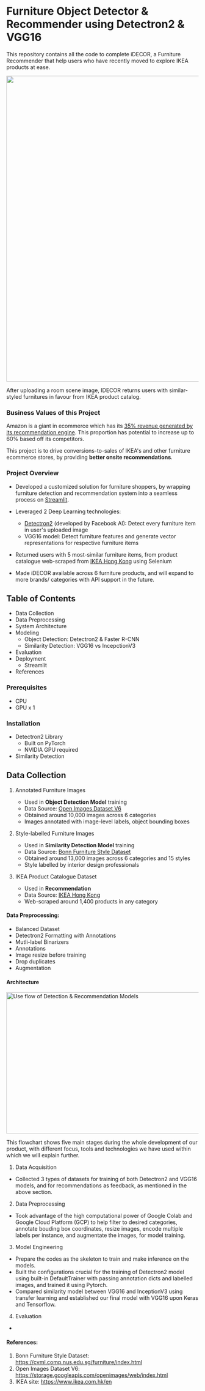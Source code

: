 # Furniture Object Detector & Recommender using Detectron2 & VGG16

This repository contains all the code to complete iDECOR, a Furniture Recommender that help users who have recently moved to explore IKEA products at ease.

<img src="https://github.com/sophiachann/ObjectDetectionProject-FurnitureRecommender/blob/main/img/intro.png" width="800"/>

After uploading a room scene image, IDECOR returns users with similar-styled furnitures in favour from IKEA product catalog.

### Business Values of this Project
Amazon is a giant in ecommerce which has its [35% revenue generated by its recommendation engine](https://rejoiner.com/resources/amazon-recommendations-secret-selling-online/). This proportion has potential to increase up to 60% based off its competitors.

This project is to drive conversions-to-sales of IKEA's and other furniture ecommerce stores, by providing **better onsite recommendations**.

### Project Overview
- Developed a customized solution for furniture shoppers, by wrapping furniture detection and recommendation system into a seamless process on [Streamlit](https://www.streamlit.io/). 

- Leveraged 2 Deep Learning technologies: 
	- [Detectron2](https://ai.facebook.com/tools/detectron2/) (developed by Facebook AI): Detect every furniture item in user's uploaded image
	- VGG16 model: Detect furniture features and generate vector representations for respective furniture items

- Returned users with 5 most-similar furniture items, from product catalogue web-scraped from [IKEA Hong Kong](https://www.ikea.com.hk/en) using Selenium

- Made iDECOR available across 6 furniture products, and will expand to more brands/ categories with API support in the future.


## Table of Contents
- Data Collection
- Data Preprocessing
- System Architecture
- Modeling
  - Object Detection: Detectron2 & Faster R-CNN
  - Similarity Detection: VGG16 vs IncepctionV3
- Evaluation
- Deployment
  - Streamlit
- References

### Prerequisites 
- CPU
- GPU x 1

### Installation
- Detectron2 Library
	- Built on PyTorch
	- NVIDIA GPU required
- Similarity Detection


## Data Collection

01. Annotated Furniture Images
	- Used in **Object Detection Model** training
	- Data Source: [Open Images Dataset V6](https://storage.googleapis.com/openimages/web/index.html)
	- Obtained around 10,000 images across 6 categories
	- Images annotated with image-level labels, object bounding boxes

02. Style-labelled Furniture Images
	- Used in **Similarity Detection Model** training
	- Data Source: [Bonn Furniture Style Dataset](https://cvml.comp.nus.edu.sg/furniture/index.html)
	- Obtained around 13,000 images across 6 categories and 15 styles
	- Style labelled by interior design professionals

03. IKEA Product Catalogue Dataset
	- Used in **Recommendation**
	- Data Source: [IKEA Hong Kong](https://www.ikea.com.hk/en)
	- Web-scraped around 1,400 products in any category



#### Data Preprocessing:
- Balanced Dataset
- Detectron2 Formatting with Annotations
- Mutli-label Binarizers
- Annotations 
- Image resize before training
- Drop duplicates
- Augmentation



#### Architecture
<img src="https://github.com/sophiachann/ObjectDetectionProject-FurnitureRecommender/blob/main/images/system-architecture.png" alt="Use flow of Detection & Recommendation Models" width="800" height="370">

<p>This flowchart shows five main stages during the whole development of our product, with different focus, tools and technologies we have used within which we will explain further. </p>

1. Data Acquisition
- Collected 3 types of datasets for training of both Detectron2 and VGG16 models, and for recommendations as feedback, as mentioned in the above section.

2. Data Preprocessing
- Took advantage of the high computational power of Google Colab and Google Cloud Platform (GCP) to help filter to desired categories, annotate bouding box coordinates, resize images, encode multiple labels per instance, and augmentate the images, for model training.

3. Model Engineering
- Prepare the codes as the skeleton to train and make inference on the models.
- Built the configurations crucial for the training of Detectron2 model using built-in DefaultTrainer with passing annotation dicts and labelled images, and trained it using Pytorch.
- Compared similarity model between VGG16 and InceptionV3 using transfer learning and established our final model with VGG16 upon Keras and Tensorflow.

4. Evaluation
- 

#### References:
1. Bonn Furniture Style Dataset: https://cvml.comp.nus.edu.sg/furniture/index.html
2. Open Images Dataset V6: https://storage.googleapis.com/openimages/web/index.html
3. IKEA site: https://www.ikea.com.hk/en

